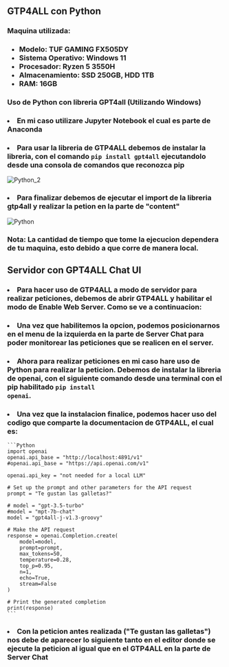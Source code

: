 ## GTP4ALL con Python

### Maquina utilizada:

### <ul><li>Modelo: TUF GAMING FX505DY</li><li>Sistema Operativo: Windows 11</li><li>Procesador: Ryzen 5 3550H</li><li>Almacenamiento: SSD 250GB, HDD 1TB</li><li>RAM: 16GB</li></ul>

### Uso de Python con libreria GPT4all (Utilizando Windows)

### <li>En mi caso utilizare Jupyter Notebook el cual es parte de Anaconda</li>

### <li>Para usar la libreria de GTP4ALL debemos de instalar la libreria, con el comando <code>pip install gpt4all</code> ejecutandolo desde una consola de comandos que reconozca pip</li>

![Python_2](https://github.com/RETBOT/ChatDynamix/assets/71898783/e8063aba-3bfa-40e3-8481-2e3fbbfe09f7)

### <li>Para finalizar debemos de ejecutar el import de la libreria gtp4all y realizar la petion en la parte de "content"</li>

![Python](https://github.com/RETBOT/ChatDynamix/assets/71898783/506bcd6e-68c3-47a4-905c-0a4b37d968ea)

### Nota: La cantidad de tiempo que tome la ejecucion dependera de tu maquina, esto debido a que corre de manera local.

## Servidor con GPT4ALL Chat UI

### <li>Para hacer uso de GTP4ALL a modo de servidor para realizar peticiones, debemos de abrir GTP4ALL y habilitar el modo de <b>Enable Web Server</b>. Como se ve a continuacion:</li>

### <li>Una vez que habilitemos la opcion, podemos posicionarnos en el menu de la izquierda en la parte de Server Chat para poder monitorear las peticiones que se realicen en el server.</li>

### <li>Ahora para realizar peticiones en mi caso hare uso de Python para realizar la peticion. Debemos de instalar la libreria de openai, con el siguiente comando desde una terminal con el pip habilitado <code>pip install openai</code>.</li>

### <li>Una vez que la instalacion finalice, podemos hacer uso del codigo que comparte la documentacion de GTP4ALL, el cual es:</li>

    ```Python
    import openai
    openai.api_base = "http://localhost:4891/v1"
    #openai.api_base = "https://api.openai.com/v1"

    openai.api_key = "not needed for a local LLM"

    # Set up the prompt and other parameters for the API request
    prompt = "Te gustan las galletas?"

    # model = "gpt-3.5-turbo"
    #model = "mpt-7b-chat"
    model = "gpt4all-j-v1.3-groovy"

    # Make the API request
    response = openai.Completion.create(
        model=model,
        prompt=prompt,
        max_tokens=50,
        temperature=0.28,
        top_p=0.95,
        n=1,
        echo=True,
        stream=False
    )

    # Print the generated completion
    print(response)
    ```

### <li>Con la peticion antes realizada ("Te gustan las galletas") nos debe de aparecer lo siguiente tanto en el editor donde se ejecute la peticion al igual que en el GTP4ALL en la parte de Server Chat</li>



